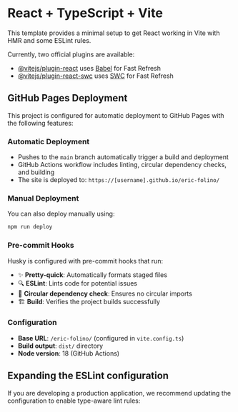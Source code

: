 # React + TypeScript + Vite

This template provides a minimal setup to get React working in Vite with HMR and some ESLint rules.

Currently, two official plugins are available:

- [@vitejs/plugin-react](https://github.com/vitejs/vite-plugin-react/blob/main/packages/plugin-react) uses [Babel](https://babeljs.io/) for Fast Refresh
- [@vitejs/plugin-react-swc](https://github.com/vitejs/vite-plugin-react/blob/main/packages/plugin-react-swc) uses [SWC](https://swc.rs/) for Fast Refresh

## GitHub Pages Deployment

This project is configured for automatic deployment to GitHub Pages with the following features:

### Automatic Deployment

- Pushes to the `main` branch automatically trigger a build and deployment
- GitHub Actions workflow includes linting, circular dependency checks, and building
- The site is deployed to: `https://[username].github.io/eric-folino/`

### Manual Deployment

You can also deploy manually using:

```bash
npm run deploy
```

### Pre-commit Hooks

Husky is configured with pre-commit hooks that run:

- ✨ **Pretty-quick**: Automatically formats staged files
- 🔍 **ESLint**: Lints code for potential issues
- 🔄 **Circular dependency check**: Ensures no circular imports
- 🏗️ **Build**: Verifies the project builds successfully

### Configuration

- **Base URL**: `/eric-folino/` (configured in `vite.config.ts`)
- **Build output**: `dist/` directory
- **Node version**: 18 (GitHub Actions)

## Expanding the ESLint configuration

If you are developing a production application, we recommend updating the configuration to enable type-aware lint rules:

```

```
